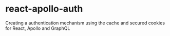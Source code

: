 # react-apollo-auth
Creating a authentication mechanism using the cache and secured cookies for React, Apollo and GraphQL
